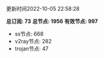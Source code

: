 更新时间2022-10-05 22:58:28

**总订阅: 73**
**总节点: 1956**
**有效节点: 997**
- ss节点: 668
- v2ray节点: 282
- trojan节点: 47
